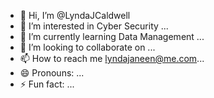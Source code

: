 - 👋 Hi, I’m @LyndaJCaldwell
- 👀 I’m interested in Cyber Security ...
- 🌱 I’m currently learning Data Management ...
- 💞️ I’m looking to collaborate on ...
- 📫 How to reach me lyndajaneen@me.com...
- 😄 Pronouns: ...
- ⚡ Fun fact: ...

<!---
LyndaJCaldwell/LyndaJCaldwell is a ✨ special ✨ repository because its `README.md` (this file) appears on your GitHub profile.
You can click the Preview link to take a look at your changes.
--->
